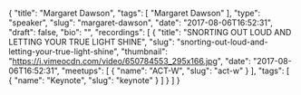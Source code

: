 {
  "title": "Margaret Dawson",
  "tags": [
    "Margaret Dawson"
  ],
  "type": "speaker",
  "slug": "margaret-dawson",
  "date": "2017-08-06T16:52:31",
  "draft": false,
  "bio": "",
  "recordings": [
    {
      "title": "SNORTING OUT LOUD AND LETTING YOUR TRUE LIGHT SHINE",
      "slug": "snorting-out-loud-and-letting-your-true-light-shine",
      "thumbnail": "https://i.vimeocdn.com/video/650784553_295x166.jpg",
      "date": "2017-08-06T16:52:31",
      "meetups": [
        {
          "name": "ACT-W",
          "slug": "act-w"
        }
      ],
      "tags": [
        {
          "name": "Keynote",
          "slug": "keynote"
        }
      ]
    }
  ]
}